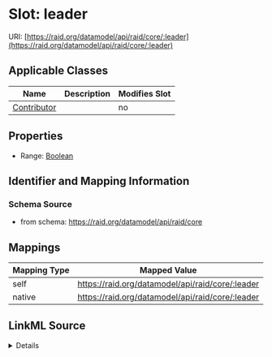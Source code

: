 

# Slot: leader



URI: [https://raid.org/datamodel/api/raid/core/:leader](https://raid.org/datamodel/api/raid/core/:leader)



<!-- no inheritance hierarchy -->





## Applicable Classes

| Name | Description | Modifies Slot |
| --- | --- | --- |
| [Contributor](Contributor.md) |  |  no  |







## Properties

* Range: [Boolean](Boolean.md)





## Identifier and Mapping Information







### Schema Source


* from schema: https://raid.org/datamodel/api/raid/core




## Mappings

| Mapping Type | Mapped Value |
| ---  | ---  |
| self | https://raid.org/datamodel/api/raid/core/:leader |
| native | https://raid.org/datamodel/api/raid/core/:leader |




## LinkML Source

<details>
```yaml
name: leader
from_schema: https://raid.org/datamodel/api/raid/core
rank: 1000
alias: leader
owner: Contributor
domain_of:
- Contributor
range: boolean

```
</details>